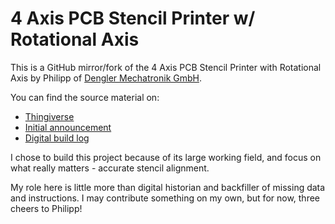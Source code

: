 # 4 Axis PCB Stencil Printer w/ Rotational Axis

This is a GitHub mirror/fork of the 4 Axis PCB Stencil Printer
with Rotational Axis by Philipp of [Dengler Mechatronik GmbH](https://dengler-mechatronik.de/).

You can find the source material on:
* [Thingiverse](https://www.thingiverse.com/thing:5690704)
* [Initial announcement](https://dengler-mechatronik.de/?p=560)
* [Digital build log](https://dengler-mechatronik.de/?p=790)

I chose to build this project because of its large working field,
and focus on what really matters - accurate stencil alignment.

My role here is little more than digital historian and backfiller
of missing data and instructions. I may contribute something on my
own, but for now, three cheers to Philipp!
